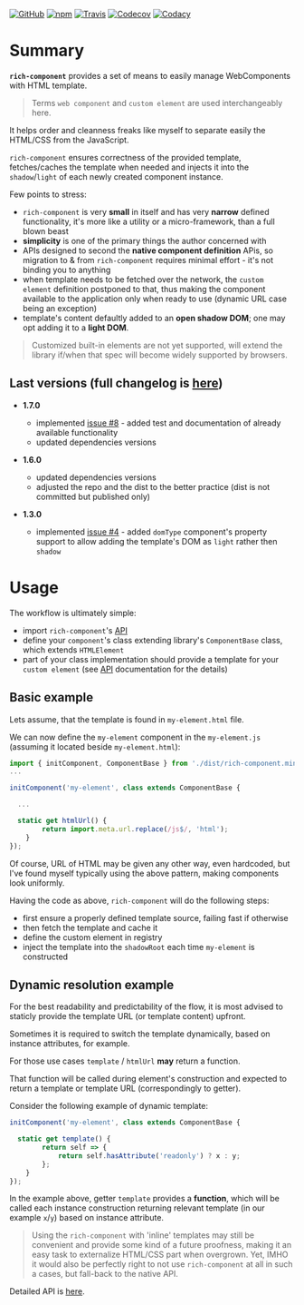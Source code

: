 [![GitHub](https://img.shields.io/github/license/gullerya/rich-component.svg)](https://github.com/gullerya/rich-component)
[![npm](https://img.shields.io/npm/v/rich-component.svg?label=npm%20rich-component)](https://www.npmjs.com/package/rich-component)
[![Travis](https://travis-ci.org/gullerya/rich-component.svg?branch=master)](https://travis-ci.org/gullerya/rich-component)
[![Codecov](https://img.shields.io/codecov/c/github/gullerya/rich-component/master.svg)](https://codecov.io/gh/gullerya/rich-component/branch/master)
[![Codacy](https://img.shields.io/codacy/grade/4edd26352163476cbcc79d714cd1990b.svg?logo=codacy)](https://www.codacy.com/app/gullerya/rich-component)

# Summary

__`rich-component`__ provides a set of means to easily manage WebComponents with HTML template.

> Terms `web component` and `custom element` are used interchangeably here.

It helps order and cleanness freaks like myself to separate easily the HTML/CSS from the JavaScript.

`rich-component` ensures correctness of the provided template, fetches/caches the template when needed and injects it into the `shadow`/`light` of each newly created component instance.

Few points to stress:
- `rich-component` is very __small__ in itself and has very __narrow__ defined functionality, it's more like a utility or a micro-framework, than a full blown beast
- __simplicity__ is one of the primary things the author concerned with
- APIs designed to second the __native component definition__ APis, so migration to & from `rich-component` requires minimal effort - it's not binding you to anything
- when template needs to be fetched over the network, the `custom element` definition postponed to that, thus making the component available to the application only when ready to use (dynamic URL case being an exception)
- template's content defaultly added to an __open shadow DOM__; one may opt adding it to a __light DOM__.

> Customized built-in elements are not yet supported, will extend the library if/when that spec will become widely supported by browsers.

## Last versions (full changelog is [here](docs/changelog.md))

- __1.7.0__
  - implemented [issue #8](https://github.com/gullerya/rich-component/issues/8) - added test and documentation of already available functionality
  - updated dependencies versions

- __1.6.0__
  - updated dependencies versions
  - adjusted the repo and the dist to the better practice (dist is not committed but published only)

- __1.3.0__
  - implemented [issue #4](https://github.com/gullerya/rich-component/issues/4) - added `domType` component's property support to allow adding the template's DOM as `light` rather then `shadow`

# Usage

The workflow is ultimately simple:
- import `rich-component`'s [API](docs/api.md)
- define your `component`'s class extending library's `ComponentBase` class, which extends `HTMLElement`
- part of your class implementation should provide a template for your `custom element` (see [API](docs/api.md) documentation for the details)

## Basic example

Lets assume, that the template is found in `my-element.html` file.

We can now define the `my-element` component in the `my-element.js` (assuming it located beside `my-element.html`):
```js
import { initComponent, ComponentBase } from './dist/rich-component.min.js';
...

initComponent('my-element', class extends ComponentBase {

  ...

  static get htmlUrl() {
		return import.meta.url.replace(/js$/, 'html');
	}
});
```

Of course, URL of HTML may be given any other way, even hardcoded, but I've found myself typically using the above pattern, making components look uniformly.

Having the code as above, `rich-component` will do the following steps:
- first ensure a properly defined template source, failing fast if otherwise
- then fetch the template and cache it
- define the custom element in registry
- inject the template into the `shadowRoot` each time `my-element` is constructed

## Dynamic resolution example

For the best readability and predictability of the flow, it is most advised to staticly provide the template URL (or template content) upfront.

Sometimes it is required to switch the template dynamically, based on instance attributes, for example.

For those use cases `template` / `htmlUrl` **may** return a function.

That function will be called during element's construction and expected to return a template or template URL (correspondingly to getter).

Consider the following example of dynamic template:
```js
initComponent('my-element', class extends ComponentBase {

  static get template() {
		return self => {
			return self.hasAttribute('readonly') ? x : y;
		};
	}
});
```

In the example above, getter `template` provides a **function**, which will be called each instance construction returning relevant template (in our example `x`/`y`) based on instance attribute.

> Using the `rich-component` with 'inline' templates may still be convenient and provide some kind of a future proofness, making it an easy task to externalize HTML/CSS part when overgrown. Yet, IMHO it would also be perfectly right to not use `rich-component` at all in such a cases, but fall-back to the native API.

Detailed API is [here](docs/api.md).